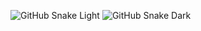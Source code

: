 ![GitHub Snake Light](https://github.com/akhilshrivas/akhilshrivas/blob/output/snake.svg#gh-light-mode-only)
![GitHub Snake Dark](https://github.com/akhilshrivas/akhilshrivas/blob/output/snake.svg#gh-dark-mode-only)
